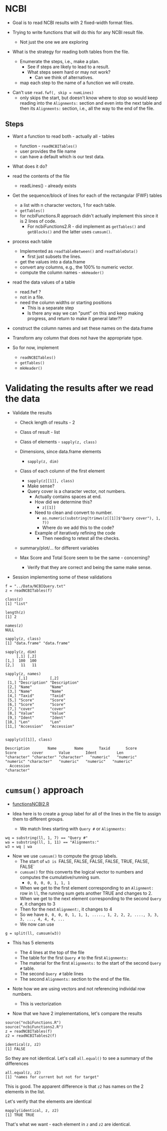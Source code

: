 # NCBI

+ Goal is to read NCBI results with 2 fixed-width format files.

+ Trying to write functions that will do this for any NCBI result file.
   + Not just the one we are exploring

+ What is the strategy for reading both tables from the file.
   + Enumerate the steps, i.e., make a plan.
     + See if steps are likely to lead to a result. 
     + What steps seem hard or may not work?
	    + Can we think of alternatives.
   + map each step to the name of a function we will create.

<!-- + See Basics.md and README.md -->


+ Can't use `read.fwf(, skip = numLines)`
    + only skips the start, but doesn't know where to stop so would keep reading into the 
	  `Alignments:` section and even into the next table and then its `Alignments:` section, 
	  i.e., all the way to the end of the file.


## Steps

+ Want a function to read both - actually all  - tables
   + function - `readNCBITables()`
   + user provides the file name
   + can have a default which is our test data.

+ What does it do?

+ read the contents of the file
   + readLines() - already exists

+ Get the sequence/block of lines for each of the rectangular (FWF) tables
   + a list with n character vectors, 1 for each table.
   + `getTables()`
   + for ncbiFunctions.R approach didn't actually implement this since it is 2 lines of code.
     + For ncbiFunctions2.R - did implement as `getTables()` and `getBlocks()` and the latter uses
	   `cumsum()`.
   
+ process each table 
   + Implemented as `readTableBetween()` and `readTableData()`
      + first just subsets the lines.
   + get the values into a data.frame
   + convert any columns, e.g., the 100% to numeric vector.
   + compute the column names - `mkHeader()`
   
+ read the data values of a table
   + read.fwf ?
   + not in a file.
   + need the column widths or starting positions
     + This is a separate step
	 + Is there any way we can "punt" on this and keep making progress, and return to make it general later??

+ construct the column names and set these names on the data.frame

+ Transform any column that does not have the appropriate type.


+ So for now, implement
   + `readNCBITables()`
   + `getTables()`
   + `mkHeader()`



# Validating the results after we read the data

+ Validate the results
  + Check length of results - 2
  + Class of result - list
  + Class of elements - `sapply(z, class)`
  + Dimensions, since data.frame elements
     + `sapply(z, dim)`  
  + Class of each column of the first element
    + `sapply(z[[1]], class)`
    + Make sense?
	+ Query cover is a character vector, not numbers.
	  + Actually contains spaces at end. 
	  + How did we determine this?
	     + `z[[1]]`
	  + Need to clean and convert to number.
	     + `as.numeric(substring(trimws(z[[1]]$"Query cover"), 1, ?))`
         + Where do we add this to the code?		 
	  + Example of iteratively refining the code
	    + Then needing to retest all the checks.
  + summary/plot/... for different variables

  + Max Score and Total Score seem to be the same - concerning?
     + Verify that they are correct and being the same make sense.


+ Session implementing some of these validations

```
f = "../Data/NCBIQuery.txt"
z = readNCBITables(f)

class(z)
[1] "list"

length(z)
[1] 2

names(z)
NULL

sapply(z, class)
[1] "data.frame" "data.frame"

sapply(z, dim)
     [,1] [,2]
[1,]  100  100
[2,]   11   11

sapply(z, names)
      [,1]          [,2]         
 [1,] "Description" "Description"
 [2,] "Name"        "Name"       
 [3,] "Name"        "Name"       
 [4,] "Taxid"       "Taxid"      
 [5,] "Score"       "Score"      
 [6,] "Score"       "Score"      
 [7,] "cover"       "cover"      
 [8,] "Value"       "Value"      
 [9,] "Ident"       "Ident"      
[10,] "Len"         "Len"        
[11,] "Accession"   "Accession"  


sapply(z[[1]], class)

Description        Name        Name       Taxid       Score       Score       cover       Value       Ident         Len 
"character" "character" "character"   "numeric"   "numeric"   "numeric" "character"   "numeric"   "numeric"   "numeric" 
  Accession 
"character" 
```



# `cumsum()` approach

+ [functionsNCBI2.R](functionsNCBI2.R)

+ Idea here is to create a group label for  all of the lines in the file to 
  assign them to different groups.
  + We match lines starting with `Query #` or `Alignments:`
```
wq = substring(ll, 1, 7) == "Query #"
wa = substring(ll, 1, 11) == "Alignments:"
w3 = wq | wa
```

+ Now we use `cumsum()` to compute the group labels.
   + The start of `w3 is `FALSE, FALSE, FALSE, FALSE, TRUE, FALSE, FALSE`
   + `cumsum()` for this converts the logical vector to numbers and computes the cumulative/running
     sum.
	  + `0, 0, 0, 0, 1, 1, 1`
   + When we get to the first element corresponding to an `Alignment:` row in `ll`, 
     the running sum gets another TRUE and changes to 2.
   + When we get to the next element corresponding to the second `Query #`, it changes to 3
   + Then for the next `Alignment:`, it changes to 4
   + So we have  `0, 0, 0, 0, 1, 1, 1, ....., 1, 2, 2, 2, ...., 3, 3, 3, ..., 4, 4, 4, ...`
   + We now can use
```
g = split(ll, cumsum(w3))
```   
   + This has 5 elements
      + The 4 lines at the top of the file
	  + The table for the first `Query #` to the first `Alignments:`
	  + The material for the first `Alignments:` to the start of the second `Query #` table.
	  + The second `Query #` table lines
	  + The second `Alignments:` section to the end of the file.
	  
+ Note how we are using vectors and not referencing individal row numbers.
   + This is vectorization




+ Now that we have 2 implementations, let's compare the results

```
source("ncbiFunctions.R")
source("ncbiFunctions2.R")
z = readNCBITables(f)
z2 = readNCBITables2(f)
```

```
identical(z, z2)
[1] FALSE
```
So they are not identical. Let's call `all.equal()` to see a summary of the differences
```
all.equal(z, z2)
[1] "names for current but not for target"
```
This is good. The apparent difference is that `z2` has names on the 2 elements in the list.

Let's verify that the elements are identical
```
mapply(identical, z, z2)
[1] TRUE TRUE
```
That's what we want - each element in `z` and `z2` are identical.



